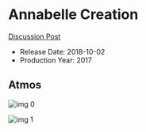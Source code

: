 # Annabelle Creation

[Discussion Post](https://www.avsforum.com/threads/bass-eq-for-filtered-movies.2995212/post-56841246)

* Release Date: 2018-10-02
* Production Year: 2017

## Atmos

![img 0](https://i.imgur.com/d1fRqCF.jpg)

![img 1](https://i.imgur.com/h35vLzy.png)

